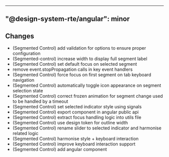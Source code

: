 ---
  "@design-system-rte/angular": minor
  ---
  
  ## Changes

- (Segmented Control) add validation for options to ensure proper configuration
- (Segmented-control) increase width to display full segment label
- (Segmented Control) set default focus on selected segment
- remove event.stopPropagation calls in key event handlers
- (Segmented Control) force focus on first segment on tab keyboard navigation
- (Segmented Control) automatically toggle icon appearance on segment selection state
- (Segmented Control) correct frozen animation for segment change used to be handled by a timeout
- (Segmented Control) set selected indicator style using signals
- (Segmented Control) export component in angular public api
- (Segmented Control) extract focus handling logic into utils file
- (Segmented Control) use design token for outline width
- (Segmented Control) rename slider to selected indicator and harmonise related logic
- (Segmented Control) harmonise style + keyboard interaction
- (Segmented Control) improve keyboard interaction support
- (Segmented Control) add angular component
